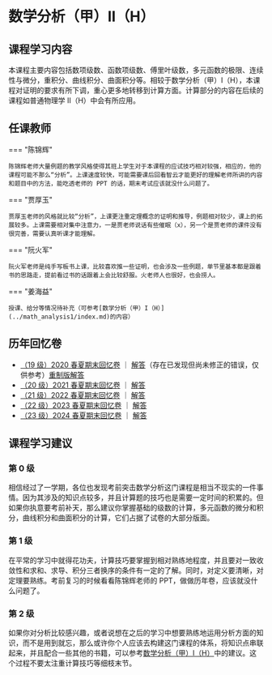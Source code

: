 # 数学分析（甲）Ⅱ（H）

## 课程学习内容

本课程主要内容包括数项级数、函数项级数、傅里叶级数，多元函数的极限、连续性与微分，重积分、曲线积分、曲面积分等。相较于数学分析（甲）I（H），本课程对证明的要求有所下调，重心更多地转移到计算方面。计算部分的内容在后续的课程如普通物理学 II（H）中会有所应用。

## 任课教师

=== "陈锦辉"

    陈锦辉老师大量例题的教学风格使得其班上学生对于本课程的应试技巧相对较强，相应的，他的课程可能不那么“分析”。上课速度较快，可能需要课后回看智云才能更好的理解老师所讲的内容和题目中的方法，能吃透老师的 PPT 的话，期末考试应该就没什么问题了。

=== "贾厚玉"

    贾厚玉老师的风格就比较“分析”，上课更注重定理概念的证明和推导，例题相对较少，课上的拓展较多。上课需要相对集中注意力，一是贾老师说话有些催眠（x），另一个是贾老师的课件没有很完善，需要认真听课才能理解。

=== "阮火军"

    阮火军老师是纯手写板书上课，比较喜欢推一些证明，也会涉及一些例题，单节里基本都是跟着书的思路走，提前看过书的话跟着上会比较舒服。火老师人也很好，也会捞人。

=== "姜海益"

    授课、给分等情况待补充（可参考[数学分析（甲）I（H）](../math_analysis1/index.md)的内容）

## 历年回忆卷

- [（19 级）2020 春夏期末回忆卷](数学分析（甲）Ⅱ（H）2020春夏回忆卷.pdf) ｜ [解答](数学分析（甲）Ⅱ（H）2020春夏回忆卷解答.pdf)（存在已发现但尚未修正的错误，仅供参考）[重制版解答](数学分析（甲）Ⅱ（H）2020春夏回忆卷解答%20重制版.pdf)
- [（20 级）2021 春夏期末回忆卷](数学分析（甲）Ⅱ（H）2021春夏回忆卷.pdf) ｜ [解答](数学分析（甲）Ⅱ（H）2021春夏回忆卷解答.pdf)
- [（21 级）2022 春夏期末回忆卷](数学分析（甲）Ⅱ（H）2022春夏回忆卷.pdf) ｜ [解答](数学分析（甲）Ⅱ（H）2022春夏回忆卷解答.pdf)
- [（22 级）2023 春夏期末回忆卷](数学分析（甲）Ⅱ（H）2023春夏回忆卷.pdf) ｜ [解答](数学分析（甲）Ⅱ（H）2023春夏回忆卷解答.pdf)
- [（23 级）2024 春夏期末回忆卷](数学分析（甲）Ⅱ（H）2024春夏回忆卷.pdf) ｜ [解答](数学分析（甲）Ⅱ（H）2024春夏回忆卷解答.pdf)


## 课程学习建议

### 第 0 级

相信经过了一学期，各位也发现考前突击数学分析这门课程是相当不现实的一件事情。因为其涉及的知识点较多，并且计算题的技巧也是需要一定时间的积累的。但如果你执意要考前补天，那么建议你掌握基础的级数的计算，多元函数的微分和积分，曲线积分和曲面积分的计算，它们占据了试卷的大部分版面。

### 第 1 级

在平常的学习中就得花功夫，计算技巧要掌握到相对熟练地程度，并且要对一致收敛性和求和、求导、积分三者换序的条件有一定的了解。同时，对定义要清晰，对定理要熟练。考前复习的时候看看陈锦辉老师的 PPT，做做历年卷，应该就没什么问题了。

### 第 2 级

如果你对分析比较感兴趣，或者说想在之后的学习中想要熟练地运用分析方面的知识，而不是用到就忘，那么或许你个人应该去构建这门课程的体系，将知识点串联起来，并且配合一些其他的书籍，可以参考[数学分析（甲）I（H）](../math_analysis1/index.md#2-48)中的建议。这个过程不要太注重计算技巧等细枝末节。

